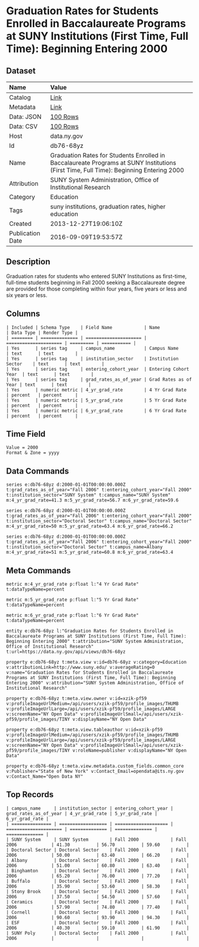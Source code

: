 # Graduation Rates for Students Enrolled in Baccalaureate Programs at SUNY Institutions (First Time, Full Time): Beginning Entering 2000

## Dataset

| Name | Value |
| :--- | :---- |
| Catalog | [Link](https://catalog.data.gov/dataset/graduation-rates-for-students-enrolled-in-baccalaureate-programs-at-suny-institutions-firs) |
| Metadata | [Link](https://data.ny.gov/api/views/db76-68yz) |
| Data: JSON | [100 Rows](https://data.ny.gov/api/views/db76-68yz/rows.json?max_rows=100) |
| Data: CSV | [100 Rows](https://data.ny.gov/api/views/db76-68yz/rows.csv?max_rows=100) |
| Host | data.ny.gov |
| Id | db76-68yz |
| Name | Graduation Rates for Students Enrolled in Baccalaureate Programs at SUNY Institutions (First Time, Full Time): Beginning Entering 2000 |
| Attribution | SUNY System Administration, Office of Institutional Research |
| Category | Education |
| Tags | suny institutions, graduation rates, higher education |
| Created | 2013-12-27T19:06:10Z |
| Publication Date | 2016-09-09T19:53:57Z |

## Description

Graduation rates for students who entered SUNY Institutions as first-time, full-time students beginning in Fall 2000 seeking a Baccalaureate degree are provided for those completing within four years, five years or less and six years or less.

## Columns

```ls
| Included | Schema Type    | Field Name            | Name                  | Data Type | Render Type |
| ======== | ============== | ===================== | ===================== | ========= | =========== |
| Yes      | series tag     | campus_name           | Campus Name           | text      | text        |
| Yes      | series tag     | institution_sector    | Institution Sector    | text      | text        |
| Yes      | series tag     | entering_cohort_year  | Entering Cohort Year  | text      | text        |
| Yes      | series tag     | grad_rates_as_of_year | Grad Rates as of Year | text      | text        |
| Yes      | numeric metric | 4_yr_grad_rate        | 4 Yr Grad Rate        | percent   | percent     |
| Yes      | numeric metric | 5_yr_grad_rate        | 5 Yr Grad Rate        | percent   | percent     |
| Yes      | numeric metric | 6_yr_grad_rate        | 6 Yr Grad Rate        | percent   | percent     |
```

## Time Field

```ls
Value = 2000
Format & Zone = yyyy
```

## Data Commands

```ls
series e:db76-68yz d:2000-01-01T00:00:00.000Z t:grad_rates_as_of_year="Fall 2006" t:entering_cohort_year="Fall 2000" t:institution_sector="SUNY System" t:campus_name="SUNY System" m:4_yr_grad_rate=41.3 m:5_yr_grad_rate=56.7 m:6_yr_grad_rate=59.6

series e:db76-68yz d:2000-01-01T00:00:00.000Z t:grad_rates_as_of_year="Fall 2006" t:entering_cohort_year="Fall 2000" t:institution_sector="Doctoral Sector" t:campus_name="Doctoral Sector" m:4_yr_grad_rate=50 m:5_yr_grad_rate=63.4 m:6_yr_grad_rate=66.2

series e:db76-68yz d:2000-01-01T00:00:00.000Z t:grad_rates_as_of_year="Fall 2006" t:entering_cohort_year="Fall 2000" t:institution_sector="Doctoral Sector" t:campus_name=Albany m:4_yr_grad_rate=51 m:5_yr_grad_rate=60.8 m:6_yr_grad_rate=63.4
```

## Meta Commands

```ls
metric m:4_yr_grad_rate p:float l:"4 Yr Grad Rate" t:dataTypeName=percent

metric m:5_yr_grad_rate p:float l:"5 Yr Grad Rate" t:dataTypeName=percent

metric m:6_yr_grad_rate p:float l:"6 Yr Grad Rate" t:dataTypeName=percent

entity e:db76-68yz l:"Graduation Rates for Students Enrolled in Baccalaureate Programs at SUNY Institutions (First Time, Full Time): Beginning Entering 2000" t:attribution="SUNY System Administration, Office of Institutional Research" t:url=https://data.ny.gov/api/views/db76-68yz

property e:db76-68yz t:meta.view v:id=db76-68yz v:category=Education v:attributionLink=http://www.suny.edu/ v:averageRating=0 v:name="Graduation Rates for Students Enrolled in Baccalaureate Programs at SUNY Institutions (First Time, Full Time): Beginning Entering 2000" v:attribution="SUNY System Administration, Office of Institutional Research"

property e:db76-68yz t:meta.view.owner v:id=xzik-pf59 v:profileImageUrlMedium=/api/users/xzik-pf59/profile_images/THUMB v:profileImageUrlLarge=/api/users/xzik-pf59/profile_images/LARGE v:screenName="NY Open Data" v:profileImageUrlSmall=/api/users/xzik-pf59/profile_images/TINY v:displayName="NY Open Data"

property e:db76-68yz t:meta.view.tableauthor v:id=xzik-pf59 v:profileImageUrlMedium=/api/users/xzik-pf59/profile_images/THUMB v:profileImageUrlLarge=/api/users/xzik-pf59/profile_images/LARGE v:screenName="NY Open Data" v:profileImageUrlSmall=/api/users/xzik-pf59/profile_images/TINY v:roleName=publisher v:displayName="NY Open Data"

property e:db76-68yz t:meta.view.metadata.custom_fields.common_core v:Publisher="State of New York" v:Contact_Email=opendata@its.ny.gov v:Contact_Name="Open Data NY"
```

## Top Records

```ls
| campus_name     | institution_sector | entering_cohort_year | grad_rates_as_of_year | 4_yr_grad_rate | 5_yr_grad_rate | 6_yr_grad_rate | 
| =============== | ================== | ==================== | ===================== | ============== | ============== | ============== | 
| SUNY System     | SUNY System        | Fall 2000            | Fall 2006             | 41.30          | 56.70          | 59.60          | 
| Doctoral Sector | Doctoral Sector    | Fall 2000            | Fall 2006             | 50.00          | 63.40          | 66.20          | 
| Albany          | Doctoral Sector    | Fall 2000            | Fall 2006             | 51.00          | 60.80          | 63.40          | 
| Binghamton      | Doctoral Sector    | Fall 2000            | Fall 2006             | 65.20          | 76.00          | 77.20          | 
| Buffalo         | Doctoral Sector    | Fall 2000            | Fall 2006             | 35.90          | 53.60          | 58.30          | 
| Stony Brook     | Doctoral Sector    | Fall 2000            | Fall 2006             | 37.50          | 54.50          | 57.60          | 
| Ceramics        | Doctoral Sector    | Fall 2000            | Fall 2006             | 57.90          | 74.80          | 77.40          | 
| Cornell         | Doctoral Sector    | Fall 2000            | Fall 2006             | 90.60          | 93.90          | 94.30          | 
| ESF             | Doctoral Sector    | Fall 2000            | Fall 2006             | 40.30          | 59.10          | 61.90          | 
| SUNY Poly       | Doctoral Sector    | Fall 2000            | Fall 2006             |                |                |                | 
```